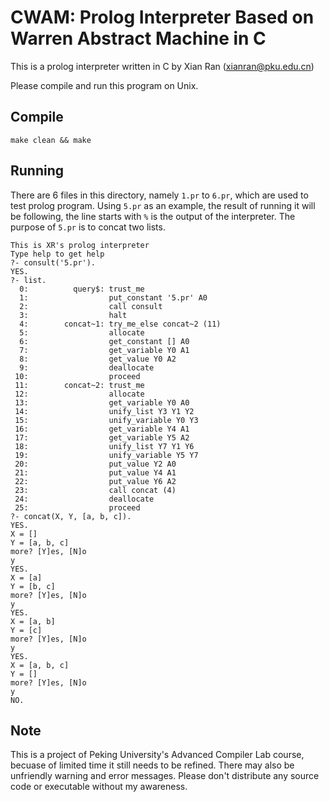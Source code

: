 # CWAM: Prolog Interpreter Based on Warren Abstract Machine in C

This is a prolog interpreter written in C by Xian Ran (xianran@pku.edu.cn)

Please compile and run this program on Unix.

## Compile

~~~
make clean && make
~~~

## Running

There are 6 files in this directory, namely `1.pr` to `6.pr`, which are used to test prolog program. Using `5.pr` as an example, the result of running it will be following, the line starts with `%` is the output of the interpreter. 
The purpose of `5.pr` is to concat two lists.

~~~
This is XR's prolog interpreter
Type help to get help
?- consult('5.pr').
YES.
?- list.
  0:	      query$: trust_me
  1:	              put_constant '5.pr' A0
  2:	              call consult
  3:	              halt
  4:	    concat~1: try_me_else concat~2 (11)
  5:	              allocate
  6:	              get_constant [] A0
  7:	              get_variable Y0 A1
  8:	              get_value Y0 A2
  9:	              deallocate
 10:	              proceed
 11:	    concat~2: trust_me
 12:	              allocate
 13:	              get_variable Y0 A0
 14:	              unify_list Y3 Y1 Y2
 15:	              unify_variable Y0 Y3
 16:	              get_variable Y4 A1
 17:	              get_variable Y5 A2
 18:	              unify_list Y7 Y1 Y6
 19:	              unify_variable Y5 Y7
 20:	              put_value Y2 A0
 21:	              put_value Y4 A1
 22:	              put_value Y6 A2
 23:	              call concat (4)
 24:	              deallocate
 25:	              proceed
?- concat(X, Y, [a, b, c]).
YES.
X = []
Y = [a, b, c]
more? [Y]es, [N]o
y
YES.
X = [a]
Y = [b, c]
more? [Y]es, [N]o
y
YES.
X = [a, b]
Y = [c]
more? [Y]es, [N]o
y
YES.
X = [a, b, c]
Y = []
more? [Y]es, [N]o
y
NO.
~~~

## Note
This is a project of Peking University's Advanced Compiler Lab course, becuase of limited time it still needs to be refined.
 There may also be unfriendly warning and error messages. Please don't distribute any source code or executable without my awareness.
